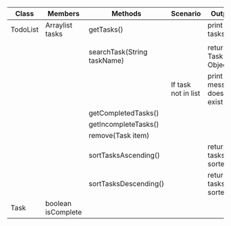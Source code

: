 | Class    | Members               | Methods                     | Scenario            | Output                       |
|----------|-----------------------|-----------------------------|---------------------|------------------------------|
| TodoList | Arraylist<Task> tasks | getTasks()                  |                     | print all tasks              |
|          |                       |                             |                     |                              |
|          |                       | searchTask(String taskName) |                     | return Task Object           |
|          |                       |                             | If task not in list | print message does not exist |
|          |                       | getCompletedTasks()         |                     |                              |
|          |                       | getIncompleteTasks()        |                     |                              |
|          |                       | remove(Task item)           |                     |                              |
|          |                       | sortTasksAscending()        |                     | return tasks sorted          |
|          |                       | sortTasksDescending()       |                     | return tasks sorted          |
| Task     | boolean isComplete    |                             |                     |                              |
